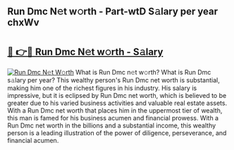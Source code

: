 ## Run Dmc N𝚎t w𝚘rth - Part-wtD S𝚊lary per year chxWv

# <h2><a href="http://gc1whw.nevu.top/?p=Run+Dmc">🔗 👉🔴 Run Dmc N𝚎t w𝚘rth - S𝚊lary</a></h2>

[![Run Dmc N𝚎t W𝚘rth](https://i.imgur.com/Oavwk0R.jpeg)](http://gc1whw.nevu.top/?p=Run+Dmc)
What is Run Dmc n𝚎t w𝚘rth? What is Run Dmc s𝚊lary per year?
This wealthy person's Run Dmc net worth is substantial, making him one of the richest figures in his industry. His salary is impressive, but it is eclipsed by Run Dmc net worth, which is believed to be greater due to his varied business activities and valuable real estate assets. With a Run Dmc net worth that places him in the uppermost tier of wealth, this man is famed for his business acumen and financial prowess. With a Run Dmc net worth in the billions and a substantial income, this wealthy person is a leading illustration of the power of diligence, perseverance, and financial acumen.
